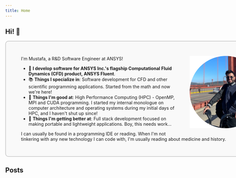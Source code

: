 ```yaml
---
title: Home
---
```



## Hi! 👋



<div style="border: 2px solid #ccc; border-radius: 10px; padding: 32px 5vw; background: #f9f9f9; width: 90vw; max-width: 1000px; margin: 0 auto 2em auto; box-sizing: border-box; position: relative; min-height: 260px;">

[<img src="about/about2.png" style="max-width:30%;min-width:200px;float:right; margin-left:24px; margin-bottom:12px;" alt="Mustafa profile" />](#)

I'm Mustafa, a R&D Software Engineer at ANSYS!

- 🚀 **I develop software for ANSYS Inc.'s flagship Computational Fluid Dynamics (CFD) product, ANSYS Fluent**. 
- 📚 **Things I specialize in**: Software development for CFD and other scientific programming applications. Started from the math and now we're here!
- 🔭 **Things I'm good at**: High Performance Computing (HPC) - OpenMP, MPI and CUDA programming. I started my internal monologue on computer architecture and operating systems during my initial days of HPC, and I haven't shut up since!
- 🌱 **Things I'm getting better at**: Full stack development focused on making portable and lightweight applications. Boy, this needs work...

I can usually be found in a programming IDE or reading. When I'm not tinkering with any new technology I can code with, I'm usually reading about medicine and history.


</div>




## Posts



